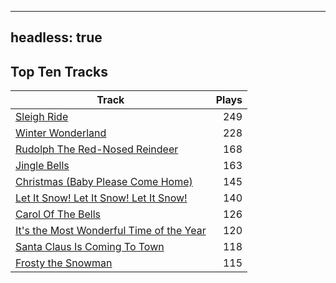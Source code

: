 
---
headless: true
---

## Top Ten Tracks

| Track | Plays |
| --- |  ---: |
|[Sleigh Ride](/songs/sleigh-ride)| 249|
|[Winter Wonderland](/songs/winter-wonderland)| 228|
|[Rudolph The Red-Nosed Reindeer](/songs/rudolph-the-red-nosed-reindeer)| 168|
|[Jingle Bells](/songs/jingle-bells)| 163|
|[Christmas (Baby Please Come Home)](/songs/christmas-baby-please-come-home)| 145|
|[Let It Snow! Let It Snow! Let It Snow!](/songs/let-it-snow-let-it-snow-let-it-snow)| 140|
|[Carol Of The Bells](/songs/carol-of-the-bells)| 126|
|[It's the Most Wonderful Time of the Year](/songs/its-the-most-wonderful-time-of-the-year)| 120|
|[Santa Claus Is Coming To Town](/songs/santa-claus-is-coming-to-town)| 118|
|[Frosty the Snowman](/songs/frosty-the-snowman)| 115|
